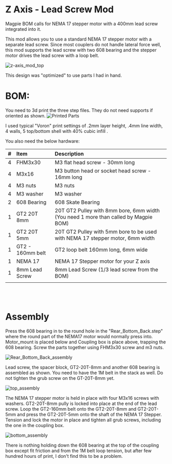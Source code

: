# Z Axis - Lead Screw Mod

Magpie BOM calls for NEMA 17 stepper motor with a 400mm lead screw integrated into it. 

This mod allows you to use a standard NEMA 17 stepper motor with a separate lead screw.  Since most couplers do not handle lateral force well, this mod supports the lead screw with two 608 bearing and the stepper motor drives the lead screw with a loop belt.  

![z-axis_mod_top](./images/z-axis_mod_top.jpg) 

This design was "optimized" to use parts I had in hand.


# BOM:

You need to 3d print the three step files.  They do not need supports if oriented as shown. 
![Printed Parts](./images/printed_parts.jpg)

 I used typical "Voron" print settings of .2mm layer height, .4mm line width, 4 walls, 5 top/bottom shell with 40% cubic infill .


You also need the below hardware: 

| #  |   Item   |  Description | 
| :---:  | :--- | :---|
| 4 | FHM3x30 | M3 flat head screw - 30mm long |
| 4 | M3x16   | M3 button head or socket head screw - 16mm long |
| 4 | M3 nuts | M3 nuts |
| 4 | M3 washer | M3 washer
| 2 | 608 Bearing | 608 Skate Bearing |
| 1 | GT2 20T 8mm | 20T GT2 Pulley with 8mm bore, 6mm width (You need 1 more than called by Magpie BOM) |
| 1 | GT2 20T 5mm | 20T GT2 Pulley with 5mm bore to be used with NEMA 17 stepper motor, 6mm width |
| 1 | GT2 - 160mm belt | GT2 loop belt 160mm long, 6mm wide |
| 1 | NEMA 17  | NEMA 17 Stepper motor for your Z axis | 
| 1 | 8mm Lead Screw | 8mm Lead Screw (1/3 lead screw from the BOM) |
| | | |

<br>
<br>

# Assembly

Press the 608 bearing in to the round hole in the "Rear_Bottom_Back.step" where the round part of the NEMA17 motor would normally press into.  Motor_mount is placed below and Coupling box is place above, trapping the 608 bearing.  Screw the parts together using FHM3x30 screw and m3 nuts.

![Rear_Bottom_Back_assembly](./images/Rear_Bottom_Back.jpg) 

Lead screw, the spacer block, GT2-20T-8mm and another 608 bearing is assembled as shown.  You need to have the 1M belt in the stack as well.  Do not tighten the grub screw on the GT-20T-8mm yet.

![top_assembly](./images/top_assembly.jpg)

The NEMA 17 stepper motor is held in place with four M3x16 screws with washers.  GT2-20T-8mm pully is locked into place at the end of the lead screw.  Loop the GT2-160mm belt onto the GT2-20T-8mm and GT2-20T-5mm and press the GT2-20T-5mm onto the shaft of the NEMA 17 Stepper.  Tension and lock the motor in place and tighten all grub screws, including the one in the coupling box.

![bottom_assembly](./images/bottom_assembly.jpg)


There is nothing holding down the 608 bearing at the top of the coupling box except fit friction and from the 1M belt loop tension, but after few hundred hours of print, I don't find this to be a problem.

